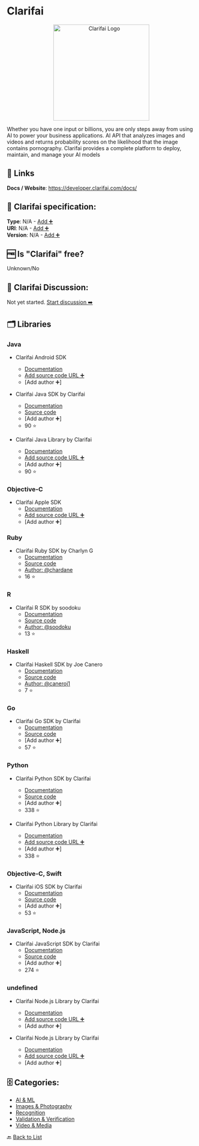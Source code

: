 # Clarifai
<p align="center">
    <img width="256" src="https://raw.githubusercontent.com/apis-list/apis-list/main/apis/clarifai/logo_256x256.png" alt="Clarifai Logo"/>
</p>
Whether you have one input or billions, you are only steps away from using AI to power your business applications. AI API that analyzes images and videos and returns probability scores on the likelihood that the image contains pornography. Clarifai provides a complete platform to deploy, maintain, and manage your AI models

##  🔗 Links
**Docs / Website**: https://developer.clarifai.com/docs/

## 🧬 Clarifai specification:
**Type**: N/A - [Add ➕](https://github.com/apis-list/apis-list/edit/main/apis-list.yaml)  
**URI**: N/A - [Add ➕](https://github.com/apis-list/apis-list/edit/main/apis-list.yaml)  
**Version**: N/A - [Add ➕](https://github.com/apis-list/apis-list/edit/main/apis-list.yaml)

## 🆓 Is "Clarifai" free?
Unknown/No  

## 💬 Clarifai Discussion:
Not yet started. [Start discussion ➡️](https://github.com/apis-list/apis-list/discussions/new)

## 🗂️ Libraries
### Java
-  Clarifai Android SDK
    - [Documentation](https://clarifai.com/developer/guide/android-sdk#android-sdk)
    - [Add source code URL ➕]()
    - [Add author ➕]

- Clarifai Java SDK by Clarifai
    - [Documentation](https://github.com/Clarifai/clarifai-java)
    - [Source code](https://github.com/Clarifai/clarifai-java)
    - [Add author ➕]
    - 90 ⭐

- Clarifai Java Library by Clarifai
    - [Documentation](https://github.com/Clarifai/clarifai-api-java)
    - [Add source code URL ➕]()
    - [Add author ➕]
    - 90 ⭐

### Objective-C
-  Clarifai Apple SDK
    - [Documentation](https://clarifai.com/developer/guide/apple-sdk#apple-sdk)
    - [Add source code URL ➕]()
    - [Add author ➕]

### Ruby
- Clarifai Ruby SDK by Charlyn G
    - [Documentation](https://github.com/chardane/ClarifaiRuby/wiki)
    - [Source code](https://github.com/chardane/ClarifaiRuby)
    - [Author: @chardane](https://github.com/chardane)
    - 16 ⭐

### R
- Clarifai R SDK by soodoku
    - [Documentation](http://soodoku.github.io/clarifai/)
    - [Source code](https://github.com/soodoku/clarifai)
    - [Author: @soodoku](https://github.com/soodoku)
    - 13 ⭐

### Haskell
- Clarifai Haskell SDK by Joe Canero
    - [Documentation](https://developer.clarifai.com/guide-v1/#api-clients)
    - [Source code](https://github.com/caneroj1/clarifai-hs)
    - [Author: @caneroj1](https://github.com/caneroj1)
    - 7 ⭐

### Go
- Clarifai Go SDK by Clarifai
    - [Documentation](https://github.com/Clarifai/clarifai-go)
    - [Source code](https://github.com/Clarifai/clarifai-go)
    - [Add author ➕]
    - 57 ⭐

### Python
- Clarifai Python SDK by Clarifai
    - [Documentation](https://github.com/Clarifai/clarifai-python)
    - [Source code](https://github.com/Clarifai/clarifai-python)
    - [Add author ➕]
    - 338 ⭐

- Clarifai Python Library by Clarifai
    - [Documentation](https://github.com/Clarifai/Clarifai_py)
    - [Add source code URL ➕]()
    - [Add author ➕]
    - 338 ⭐

### Objective-C, Swift
- Clarifai iOS SDK by Clarifai
    - [Documentation](https://github.com/Clarifai/clarifai-ios)
    - [Source code](https://github.com/Clarifai/clarifai-ios)
    - [Add author ➕]
    - 53 ⭐

### JavaScript, Node.js
- Clarifai JavaScript SDK by Clarifai
    - [Documentation](https://github.com/Clarifai/clarifai-javascript)
    - [Source code](https://github.com/Clarifai/clarifai-javascript)
    - [Add author ➕]
    - 274 ⭐

### undefined
- Clarifai Node.js Library by Clarifai
    - [Documentation]()
    - [Add source code URL ➕]()
    - [Add author ➕]

- Clarifai Node.js Library by Clarifai
    - [Documentation]()
    - [Add source code URL ➕]()
    - [Add author ➕]


## 🗄️ Categories:
- [AI & ML](https://github.com/apis-list/apis-list#ai--ml-)
- [Images & Photography](https://github.com/apis-list/apis-list#images--photography-)
- [Recognition](https://github.com/apis-list/apis-list#recognition-)
- [Validation & Verification](https://github.com/apis-list/apis-list#validation--verification-)
- [Video & Media](https://github.com/apis-list/apis-list#video--media-)

🔙  [Back to List](https://github.com/apis-list/apis-list)
